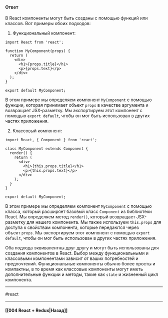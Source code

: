 #### Ответ

В React компоненты могут быть созданы с помощью функций или классов. Вот примеры обоих подходов:

1. Функциональный компонент:

```
import React from 'react';

function MyComponent(props) {
  return (
    <div>
      <h1>{props.title}</h1>
      <p>{props.text}</p>
    </div>
  );
}

export default MyComponent;
```

В этом примере мы определяем компонент `MyComponent` с помощью функции, которая принимает объект `props` в качестве аргумента и возвращает JSX-разметку. Мы экспортируем этот компонент с помощью `export default`, чтобы он мог быть использован в других частях приложения.

2. Классовый компонент:

```
import React, { Component } from 'react';

class MyComponent extends Component {
  render() {
    return (
      <div>
        <h1>{this.props.title}</h1>
        <p>{this.props.text}</p>
      </div>
    );
  }
}

export default MyComponent;
```

В этом примере мы определяем компонент `MyComponent` с помощью класса, который расширяет базовый класс `Component` из библиотеки React. Мы определяем метод `render()`, который возвращает JSX-разметку для нашего компонента. Мы также используем `this.props` для доступа к свойствам компонента, которые передаются через объект `props`. Мы экспортируем этот компонент с помощью `export default`, чтобы он мог быть использован в других частях приложения.

Оба подхода эквивалентны друг другу и могут быть использованы для создания компонентов в React. Выбор между функциональными и классовыми компонентами зависит от ваших потребностей и предпочтений. Функциональные компоненты обычно более просты и компактны, в то время как классовые компоненты могут иметь дополнительные функции и методы, такие как `state` и жизненный цикл компонента.

____
#react

____

#### [[004 React + Redux|Назад]]